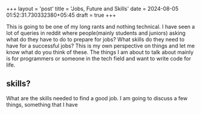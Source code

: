 +++
layout = 'post'
title = 'Jobs, Future and Skills'
date = 2024-08-05 01:52:31.730332380+05:45
draft = true
+++

This is going to be one of my long rants and nothing technical. I have seen a lot of queries in reddit where people(mainly students and juniors) asking what do they have to do to prepare for jobs? What skills do they need to have for a successful jobs? This is my own perspective on things and let me know what do you think of these. The things I am about to talk about mainly is for programmers or someone in the tech field and want to write code for life.

## skills?
What are the skills needed to find a good job. I am going to discuss a few things, something that I have
